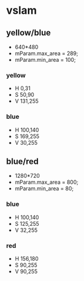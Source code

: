 # vslam

## yellow/blue 
 - 640*480   
 - mParam.max_area = 289;
 - mParam.min_area = 100;
 ### yellow 
 - H 0,31
 - S 50,90
 - V 131,255
 ### blue
 - H 100,140
 - S 169,255
 - V 30,255


 ## blue/red
 - 1280*720
 - mParam.max_area = 800;
 - mParam.min_area = 80;
 ### blue
 - H 100,140
 - S 125,255
 - V 32,255
 ### red 
 - H 156,180
 - S 90,255
 - V 90,255
